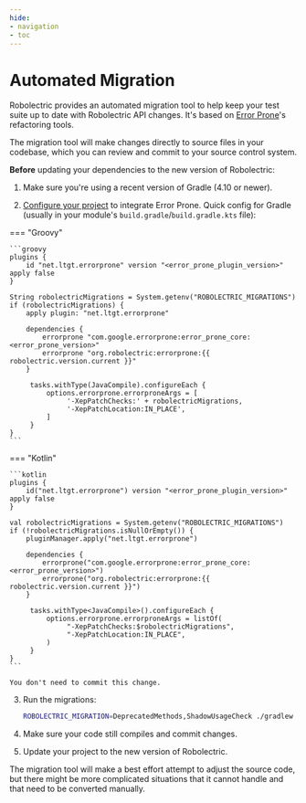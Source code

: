 ```yaml
---
hide:
- navigation
- toc
---
```


# Automated Migration

Robolectric provides an automated migration tool to help keep your test suite up to date with Robolectric API changes. It's based on [Error Prone](https://errorprone.info/docs/patching)'s refactoring tools.

The migration tool will make changes directly to source files in your codebase, which you can review and commit to your source control system.

**Before** updating your dependencies to the new version of Robolectric:

1. Make sure you're using a recent version of Gradle (4.10 or newer).

2. [Configure your project](https://errorprone.info/docs/installation) to integrate Error Prone. Quick config for Gradle (usually in your module's `build.gradle`/`build.gradle.kts` file):

=== "Groovy"

    ```groovy
    plugins {
        id "net.ltgt.errorprone" version "<error_prone_plugin_version>" apply false
    }

    String robolectricMigrations = System.getenv("ROBOLECTRIC_MIGRATIONS")
    if (robolectricMigrations) {
        apply plugin: "net.ltgt.errorprone"

        dependencies {
            errorprone "com.google.errorprone:error_prone_core:<error_prone_version>"
            errorprone "org.robolectric:errorprone:{{ robolectric.version.current }}"
        }

         tasks.withType(JavaCompile).configureEach {
             options.errorprone.errorproneArgs = [
                  '-XepPatchChecks:' + robolectricMigrations,
                  '-XepPatchLocation:IN_PLACE',
             ]
         }
    }
    ```

=== "Kotlin"

    ```kotlin
    plugins {
        id("net.ltgt.errorprone") version "<error_prone_plugin_version>" apply false
    }

    val robolectricMigrations = System.getenv("ROBOLECTRIC_MIGRATIONS")
    if (!robolectricMigrations.isNullOrEmpty()) {
        pluginManager.apply("net.ltgt.errorprone")

        dependencies {
            errorprone("com.google.errorprone:error_prone_core:<error_prone_version>")
            errorprone("org.robolectric:errorprone:{{ robolectric.version.current }}")
        }

         tasks.withType<JavaCompile>().configureEach {
             options.errorprone.errorproneArgs = listOf(
                  "-XepPatchChecks:$robolectricMigrations",
                  "-XepPatchLocation:IN_PLACE",
             )
         }
    }
    ```

    You don't need to commit this change.

3. Run the migrations:

    ```bash
    ROBOLECTRIC_MIGRATION=DeprecatedMethods,ShadowUsageCheck ./gradlew clean :compileDebugUnitTestJava
    ```

4. Make sure your code still compiles and commit changes.

5. Update your project to the new version of Robolectric.

The migration tool will make a best effort attempt to adjust the source code, but there might be more complicated situations that it cannot handle and that need to be converted manually.
